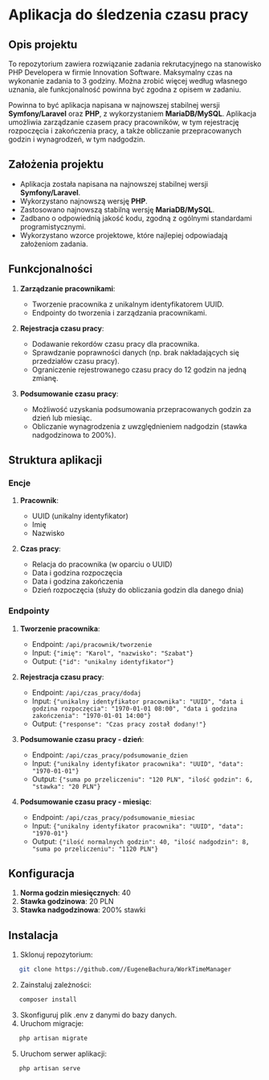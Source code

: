 # Aplikacja do śledzenia czasu pracy

## Opis projektu

To repozytorium zawiera rozwiązanie zadania rekrutacyjnego na stanowisko PHP Developera w firmie Innovation Software. Maksymalny czas na wykonanie zadania to 3 godziny. Można zrobić więcej według własnego uznania, ale funkcjonalność powinna być zgodna z opisem w zadaniu.

Powinna to być aplikacja napisana w najnowszej stabilnej wersji **Symfony/Laravel** oraz **PHP**, z wykorzystaniem **MariaDB/MySQL**. Aplikacja umożliwia zarządzanie czasem pracy pracowników, w tym rejestrację rozpoczęcia i zakończenia pracy, a także obliczanie przepracowanych godzin i wynagrodzeń, w tym nadgodzin.

## Założenia projektu

- Aplikacja została napisana na najnowszej stabilnej wersji **Symfony/Laravel**.
- Wykorzystano najnowszą wersję **PHP**.
- Zastosowano najnowszą stabilną wersję **MariaDB/MySQL**.
- Zadbano o odpowiednią jakość kodu, zgodną z ogólnymi standardami programistycznymi.
- Wykorzystano wzorce projektowe, które najlepiej odpowiadają założeniom zadania.

## Funkcjonalności

1. **Zarządzanie pracownikami**:
   - Tworzenie pracownika z unikalnym identyfikatorem UUID.
   - Endpointy do tworzenia i zarządzania pracownikami.

2. **Rejestracja czasu pracy**:
   - Dodawanie rekordów czasu pracy dla pracownika.
   - Sprawdzanie poprawności danych (np. brak nakładających się przedziałów czasu pracy).
   - Ograniczenie rejestrowanego czasu pracy do 12 godzin na jedną zmianę.

3. **Podsumowanie czasu pracy**:
   - Możliwość uzyskania podsumowania przepracowanych godzin za dzień lub miesiąc.
   - Obliczanie wynagrodzenia z uwzględnieniem nadgodzin (stawka nadgodzinowa to 200%).

## Struktura aplikacji

### Encje

1. **Pracownik**:
   - UUID (unikalny identyfikator)
   - Imię
   - Nazwisko

2. **Czas pracy**:
   - Relacja do pracownika (w oparciu o UUID)
   - Data i godzina rozpoczęcia
   - Data i godzina zakończenia
   - Dzień rozpoczęcia (służy do obliczania godzin dla danego dnia)

### Endpointy

1. **Tworzenie pracownika**:
   - Endpoint: `/api/pracownik/tworzenie`
   - Input: `{"imię": "Karol", "nazwisko": "Szabat"}`
   - Output: `{"id": "unikalny identyfikator"}`

2. **Rejestracja czasu pracy**:
   - Endpoint: `/api/czas_pracy/dodaj`
   - Input: `{"unikalny identyfikator pracownika": "UUID", "data i godzina rozpoczęcia": "1970-01-01 08:00", "data i godzina zakończenia": "1970-01-01 14:00"}`
   - Output: `{"response": "Czas pracy został dodany!"}`

3. **Podsumowanie czasu pracy - dzień**:
   - Endpoint: `/api/czas_pracy/podsumowanie_dzien`
   - Input: `{"unikalny identyfikator pracownika": "UUID", "data": "1970-01-01"}`
   - Output: `{"suma po przeliczeniu": "120 PLN", "ilość godzin": 6, "stawka": "20 PLN"}`

4. **Podsumowanie czasu pracy - miesiąc**:
   - Endpoint: `/api/czas_pracy/podsumowanie_miesiac`
   - Input: `{"unikalny identyfikator pracownika": "UUID", "data": "1970-01"}`
   - Output: `{"ilość normalnych godzin": 40, "ilość nadgodzin": 8, "suma po przeliczeniu": "1120 PLN"}`


## Konfiguracja

1. **Norma godzin miesięcznych**: 40
2. **Stawka godzinowa**: 20 PLN
3. **Stawka nadgodzinowa**: 200% stawki

## Instalacja

1. Sklonuj repozytorium:
```bash
   git clone https://github.com//EugeneBachura/WorkTimeManager
```
2. Zainstaluj zależności:
```bash
   composer install
```
3. Skonfiguruj plik .env z danymi do bazy danych.
4. Uruchom migracje:
```bash
   php artisan migrate
```
5. Uruchom serwer aplikacji:
```bash
   php artisan serve
```
